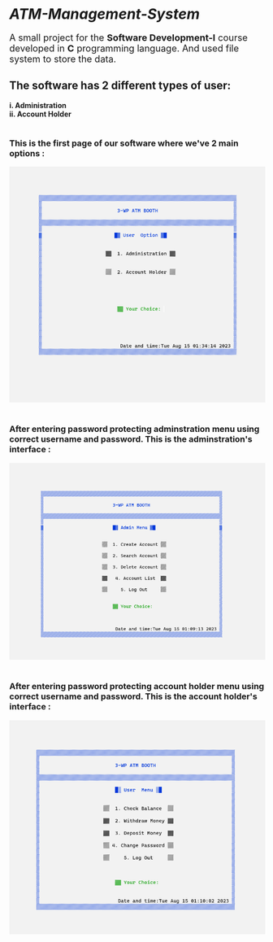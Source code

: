 # ***ATM-Management-System***
<font size="4">A small project for the **Software Development-I** course developed in **C** programming language. And used file system to store the data.</font>

## The software has 2 different types of user: <br>
**i. Administration**
<br>
**ii. Account Holder**
<br>
#
### This is the first page of our software where we've **2 main options** : 
![Home Page](./Images/1.png "a title")
#
### After entering password protecting adminstration menu using **correct username and password**. This is the adminstration's interface :
![Home Page](./Images/2.png "a title")
#
### After entering password protecting account holder menu using **correct username and password**. This is the account holder's interface :
![Home Page](./Images/3.png "a title")
#